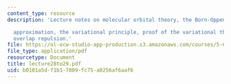```yaml
---
content_type: resource
description: 'Lecture notes on molecular orbital theory, the Born-Oppenheimer

  approximation, the variational principle, proof of the variational theorem, and
  overlap repulsion.'
file: https://ol-ocw-studio-app-production.s3.amazonaws.com/courses/5-61-physical-chemistry-fall-2007/b0101a5df1b17809fc75a0256af6aaf6_lecture28to29.pdf
file_type: application/pdf
resourcetype: Document
title: lecture28to29.pdf
uid: b0101a5d-f1b1-7809-fc75-a0256af6aaf6
---
```

